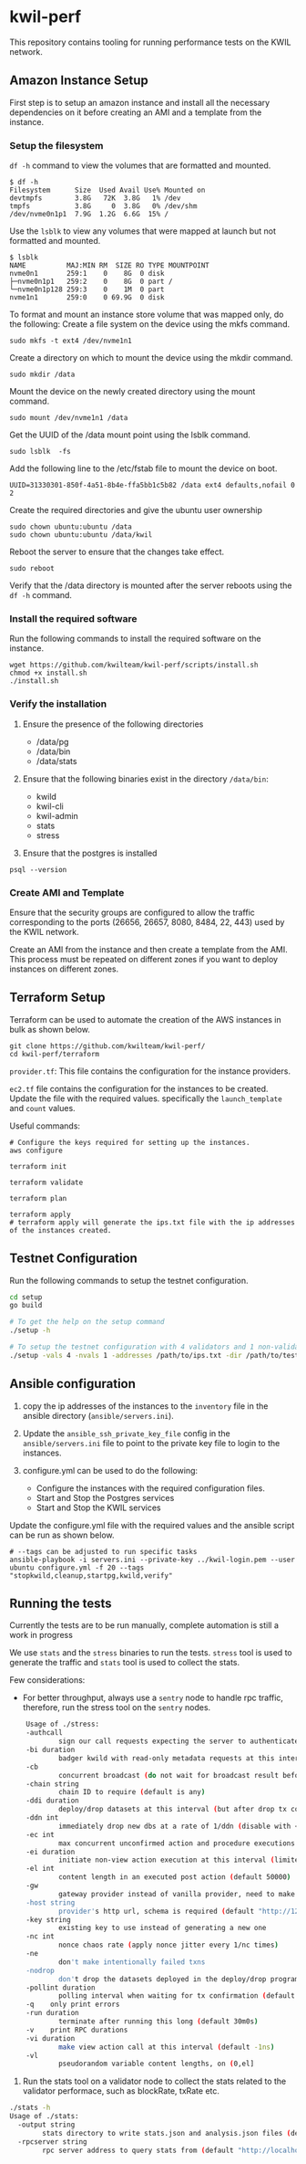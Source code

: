 # kwil-perf

This repository contains tooling for running performance tests on the KWIL network.

## Amazon Instance Setup

First step is to setup an amazon instance and install all the necessary dependencies on it before creating an AMI and a template from the instance.

### Setup the filesystem

`df -h` command to view the volumes that are formatted and mounted.

```shell
$ df -h
Filesystem      Size  Used Avail Use% Mounted on
devtmpfs        3.8G   72K  3.8G   1% /dev
tmpfs           3.8G     0  3.8G   0% /dev/shm
/dev/nvme0n1p1  7.9G  1.2G  6.6G  15% /
```

Use the `lsblk` to view any volumes that were mapped at launch but not formatted and mounted.

```shell
$ lsblk
NAME          MAJ:MIN RM  SIZE RO TYPE MOUNTPOINT
nvme0n1       259:1    0    8G  0 disk
├─nvme0n1p1   259:2    0    8G  0 part /
└─nvme0n1p128 259:3    0    1M  0 part
nvme1n1       259:0    0 69.9G  0 disk
```

To format and mount an instance store volume that was mapped only, do the following:
Create a file system on the device using the mkfs command.

```shell
sudo mkfs -t ext4 /dev/nvme1n1
```

Create a directory on which to mount the device using the mkdir command.

```shell
sudo mkdir /data
```

Mount the device on the newly created directory using the mount command.

```shell
sudo mount /dev/nvme1n1 /data
```

Get the UUID of the /data mount point using the lsblk command.

```shell
sudo lsblk  -fs
```

Add the following line to the /etc/fstab file to mount the device on boot.

```shell
UUID=31330301-850f-4a51-8b4e-ffa5bb1c5b82 /data ext4 defaults,nofail 0 2
```

Create the required directories and give the ubuntu user ownership

```shell
sudo chown ubuntu:ubuntu /data
sudo chown ubuntu:ubuntu /data/kwil
```

Reboot the server to ensure that the changes take effect.

```shell
sudo reboot
```

Verify that the /data directory is mounted after the server reboots using the `df -h` command.

### Install the required software

Run the following commands to install the required software on the instance.

```shell
wget https://github.com/kwilteam/kwil-perf/scripts/install.sh
chmod +x install.sh
./install.sh
```

### Verify the installation

1. Ensure the presence of the following directories
    - /data/pg
    - /data/bin
    - /data/stats
  
2. Ensure that the following binaries exist in the directory `/data/bin`:
    - kwild
    - kwil-cli
    - kwil-admin
    - stats
    - stress

3. Ensure that the postgres is installed

```shell
psql --version
```

### Create AMI and Template

Ensure that the security groups are configured to allow the traffic corresponding to the ports (26656, 26657, 8080, 8484, 22, 443) used by the KWIL network.


Create an AMI from the instance and then create a template from the AMI. This process must be repeated on different zones if you want to deploy instances on different zones.

## Terraform Setup

Terraform can be used to automate the creation of the AWS instances in bulk as shown below.

``` shell
git clone https://github.com/kwilteam/kwil-perf/
cd kwil-perf/terraform
```

`provider.tf`: This file contains the configuration for the instance providers.

`ec2.tf` file contains the configuration for the instances to be created. Update the file with the required values. specifically the `launch_template` and `count` values.

Useful commands:

```shell
# Configure the keys required for setting up the instances. 
aws configure
```

```shell
terraform init

terraform validate

terraform plan

terraform apply
# terraform apply will generate the ips.txt file with the ip addresses of the instances created.
```

## Testnet Configuration

Run the following commands to setup the testnet configuration.

```sh
cd setup
go build

# To get the help on the setup command
./setup -h

# To setup the testnet configuration with 4 validators and 1 non-validator
./setup -vals 4 -nvals 1 -addresses /path/to/ips.txt -dir /path/to/testnet/dir -kwil-admin /path/to/kwil-admin
```

## Ansible configuration

1. copy the ip addresses of the instances to the `inventory` file in the ansible directory (`ansible/servers.ini`).

2. Update the `ansible_ssh_private_key_file` config in the `ansible/servers.ini` file to point to the private key file to login to the instances.

3. configure.yml can be used to do the following:
    - Configure the instances with the required configuration files.
    - Start and Stop the Postgres services
    - Start and Stop the KWIL services
  
Update the configure.yml file with the required values and the ansible script can be run as shown below.

```shell
# --tags can be adjusted to run specific tasks
ansible-playbook -i servers.ini --private-key ../kwil-login.pem --user ubuntu configure.yml -f 20 --tags "stopkwild,cleanup,startpg,kwild,verify"
```

## Running the tests

Currently the tests are to be run manually, complete automation is still a work in progress

We use `stats` and the `stress` binaries to run the tests. `stress` tool is used to generate the traffic and `stats` tool is used to collect the stats.

Few considerations:

- For better throughput, always use a `sentry` node to handle rpc traffic, therefore, run the stress tool on the `sentry` nodes. 
  
```sh
    Usage of ./stress:
    -authcall
            sign our call requests expecting the server to authenticate (private mode)
    -bi duration
            badger kwild with read-only metadata requests at this interval (default -1ns)
    -cb
            concurrent broadcast (do not wait for broadcast result before releasing nonce lock, will cause nonce errors due to goroutine race)
    -chain string
            chain ID to require (default is any)
    -ddi duration
            deploy/drop datasets at this interval (but after drop tx confirms) (default -1ns)
    -ddn int
            immediately drop new dbs at a rate of 1/ddn (disable with <1)
    -ec int
            max concurrent unconfirmed action and procedure executions (to get multiple tx in a block), split between actions and procedures (default 4)
    -ei duration
            initiate non-view action execution at this interval (limited by max concurrency setting) (default 10ms)
    -el int
            content length in an executed post action (default 50000)
    -gw
            gateway provider instead of vanilla provider, need to make sure host is same as gateway's domain
    -host string
            provider's http url, schema is required (default "http://127.0.0.1:8484")
    -key string
            existing key to use instead of generating a new one
    -nc int
            nonce chaos rate (apply nonce jitter every 1/nc times)
    -ne
            don't make intentionally failed txns
    -nodrop
            don't drop the datasets deployed in the deploy/drop program
    -pollint duration
            polling interval when waiting for tx confirmation (default 400ms)
    -q    only print errors
    -run duration
            terminate after running this long (default 30m0s)
    -v    print RPC durations
    -vi duration
            make view action call at this interval (default -1ns)
    -vl
            pseudorandom variable content lengths, on (0,el]
```

1. Run the stats tool on a validator node to collect the stats related to the validator performace, such as blockRate, txRate etc.

```sh
./stats -h
Usage of ./stats:
  -output string
        stats directory to write stats.json and analysis.json files (default ".stats")
  -rpcserver string
        rpc server address to query stats from (default "http://localhost:26657")
```
